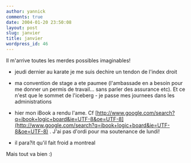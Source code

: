```yaml
---
author: yannick
comments: true
date: 2004-01-20 23:50:08
layout: post
slug: janvier
title: janvier
wordpress_id: 46
---
```


Il m'arrive toutes les merdes possibles imaginables!



	
  * jeudi dernier au karate je me suis dechire un tendon de l'index droit

	
  * ma convention de stage a ete paumee (l'ambassade en a besoin pour me donner un permis de travail... sans parler des assurance etc). Et ce n'est que le sommet de l'iceberg - je passe mes journees dans les administrations

	
  * hier mon iBook a rendu l'ame. Cf [http://www.google.com/search?q=ibook+logic+board&ie=UTF-8&oe=UTF-8](http://www.google.com/search?q=ibook+logic+board&ie=UTF-8&oe=UTF-8) . J'ai pas d'ordi pour ma soutenance de lundi!

	
  * il para?it qu'il fait froid a montreal


Mais tout va bien :)

